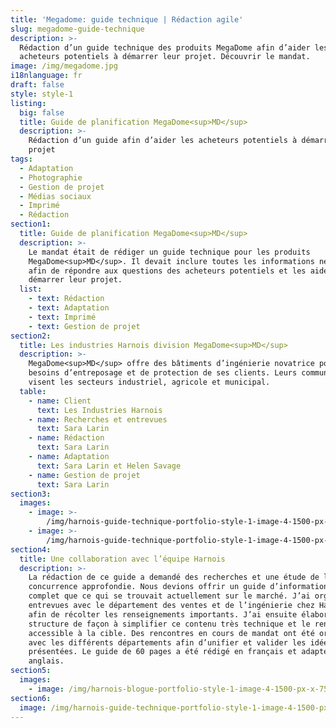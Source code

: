 ```yaml
---
title: 'Megadome: guide technique | Rédaction agile'
slug: megadome-guide-technique
description: >-
  Rédaction d’un guide technique des produits MegaDome afin d’aider les
  acheteurs potentiels à démarrer leur projet. Découvrir le mandat.
image: /img/megadome.jpg
i18nlanguage: fr
draft: false
style: style-1
listing:
  big: false
  title: Guide de planification MegaDome<sup>MD</sup>
  description: >-
    Rédaction d’un guide afin d’aider les acheteurs potentiels à démarrer leur
    projet
tags:
  - Adaptation
  - Photographie
  - Gestion de projet
  - Médias sociaux
  - Imprimé
  - Rédaction
section1:
  title: Guide de planification MegaDome<sup>MD</sup>
  description: >-
    Le mandat était de rédiger un guide technique pour les produits
    MegaDome<sup>MD</sup>. Il devait inclure toutes les informations nécessaires
    afin de répondre aux questions des acheteurs potentiels et les aider à
    démarrer leur projet. 
  list:
    - text: Rédaction
    - text: Adaptation
    - text: Imprimé
    - text: Gestion de projet
section2:
  title: Les industries Harnois division MegaDome<sup>MD</sup>
  description: >-
    MegaDome<sup>MD</sup> offre des bâtiments d’ingénierie novatrice pour les
    besoins d’entreposage et de protection de ses clients. Leurs communications
    visent les secteurs industriel, agricole et municipal.
  table:
    - name: Client
      text: Les Industries Harnois
    - name: Recherches et entrevues
      text: Sara Larin
    - name: Rédaction
      text: Sara Larin
    - name: Adaptation
      text: Sara Larin et Helen Savage
    - name: Gestion de projet
      text: Sara Larin
section3:
  images:
    - image: >-
        /img/harnois-guide-technique-portfolio-style-1-image-4-1500-px-x-750-px1.png
    - image: >-
        /img/harnois-guide-technique-portfolio-style-1-image-4-1500-px-x-750-px2.png
section4:
  title: Une collaboration avec l’équipe Harnois
  description: >-
    La rédaction de ce guide a demandé des recherches et une étude de la
    concurrence approfondie. Nous devions offrir un guide d’information plus
    complet que ce qui se trouvait actuellement sur le marché. J’ai organisé des
    entrevues avec le département des ventes et de l’ingénierie chez Harnois
    afin de récolter les renseignements importants. J’ai ensuite élaboré une
    structure de façon à simplifier ce contenu très technique et le rendre
    accessible à la cible. Des rencontres en cours de mandat ont été organisées
    avec les différents départements afin d’unifier et valider les idées
    présentées. Le guide de 60 pages a été rédigé en français et adapté en
    anglais. 
section5:
  images:
    - image: /img/harnois-blogue-portfolio-style-1-image-4-1500-px-x-750-px.jpg
section6:
  image: /img/harnois-guide-technique-portfolio-style-1-image-4-1500-px-x-750-px1.png
---
```


